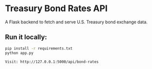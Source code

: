 # Treasury Bond Rates API

A Flask backend to fetch and serve U.S. Treasury bond exchange data.

## Run it locally:

```bash
pip install -r requirements.txt
python app.py

Visit: http://127.0.0.1:5000/api/bond-rates